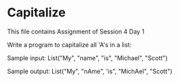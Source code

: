 # Capitalize
This file contains Assignment of Session 4 Day 1 

Write a program to capitalize all 'A's in a list:


Sample input: List("My", "name", "is", "Michael", "Scott")

Sample output: List("My", "nAme", 'is", "MichAel", "Scott")
